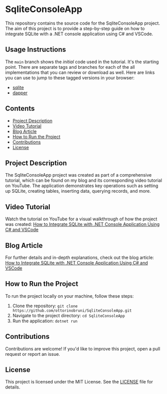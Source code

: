 # SqliteConsoleApp

This repository contains the source code for the SqliteConsoleApp project. The aim of this project is to provide a step-by-step guide on how to integrate SQLite with a .NET console application using C# and VSCode.

## Usage Instructions
The `main` branch shows the *initial* code used in the tutorial. It's the starting point.
There are separate tags and branches for each of the all implementations that you can review or download as well. Here are links you can use to jump to these tagged versions in your browser:

- [sqlite](https://github.com/ottorinobruni/SqliteConsoleApp/releases/tag/sqlite)
- [dapper](https://github.com/ottorinobruni/SqliteConsoleApp/releases/tag/dapper)

## Contents
- [Project Description](#project-description)
- [Video Tutorial](#video-tutorial)
- [Blog Article](#blog-article)
- [How to Run the Project](#how-to-run-the-project)
- [Contributions](#contributions)
- [License](#license)

## Project Description
The SqliteConsoleApp project was created as part of a comprehensive tutorial, which can be found on my blog and its corresponding video tutorial on YouTube. The application demonstrates key operations such as setting up SQLite, creating tables, inserting data, querying records, and more.

## Video Tutorial
Watch the tutorial on YouTube for a visual walkthrough of how the project was created: [How to Integrate SQLite with .NET Console Application Using C# and VSCode](https://www.youtube.com/watch?v=5KtNnzOktw8)

## Blog Article
For further details and in-depth explanations, check out the blog article: [How to Integrate SQLite with .NET Console Application Using C# and VSCode](https://www.ottorinobruni.com/how-to-integrate-sqlite-with-net-console-application-using-csharp-and-vscode/)

## How to Run the Project
To run the project locally on your machine, follow these steps:

1. Clone the repository: `git clone https://github.com/ottorinobruni/SqliteConsoleApp.git`
2. Navigate to the project directory: `cd SqliteConsoleApp`
3. Run the application: `dotnet run`

## Contributions
Contributions are welcome! If you'd like to improve this project, open a pull request or report an issue.

## License
This project is licensed under the MIT License. See the [LICENSE](LICENSE) file for details.


